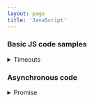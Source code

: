 ```yaml
---
layout: page
title: 'JavaScript'
---
```


### Basic JS code samples

<!-- ************************* -->
<!-- * [START] Timeouts * -->
<!-- ************************* -->
<details>
<summary>Timeouts</summary>

```typescript
let timer: ReturnType<typeof setTimeout> = setTimeout(() => { ... });
```

</details>
<!-- ************************* -->
<!-- * [END] Timeouts * -->
<!-- ************************* -->

<!-- ************************* -->
<!-- * [START] Asynchronous * -->
<!-- ************************* -->

### Asynchronous code

<details>
<summary>Promise</summary>

```typescript
async function myAsyncFunction(): Promise<string> {
  return 'Hi!'
}

const resultWithAwait = await myAsyncFunction()
myAsyncFunction().then(resultWithChaining => {})
// highlight-next-line
// resultWithAwait and resultWithChaining implicit type is String
```

</details>
<!-- ************************* -->
<!-- * [END] Asynchronous * -->
<!-- ************************* -->
